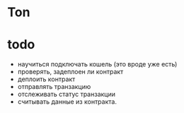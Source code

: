 # Ton

# todo
- научиться подключать кошель (это вроде уже есть)
- проверять, задеплоен ли контракт
- деплоить контракт
- отправлять транзакцию
- отслеживать статус транзакции
- считывать данные из контракта. 
